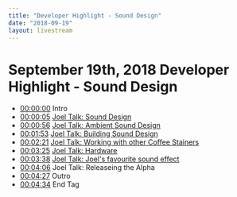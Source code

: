 ```yaml
---
title: "Developer Highlight - Sound Design"
date: "2018-09-19"
layout: livestream
---
```

# September 19th, 2018 Developer Highlight - Sound Design
* [00:00:00](https://youtu.be/LDbnPHbnba0?t=0) Intro
* [00:00:05](https://youtu.be/LDbnPHbnba0?t=5) [Joel Talk: Sound Design](./transcriptions/yt-LDbnPHbnba0,5.12,56.94.md)
* [00:00:56](https://youtu.be/LDbnPHbnba0?t=56) [Joel Talk: Ambient Sound Design](./transcriptions/yt-LDbnPHbnba0,56.94,113.16.md)
* [00:01:53](https://youtu.be/LDbnPHbnba0?t=113) [Joel Talk: Building Sound Design](./transcriptions/yt-LDbnPHbnba0,113.16,141.24.md)
* [00:02:21](https://youtu.be/LDbnPHbnba0?t=141) [Joel Talk: Working with other Coffee Stainers](./transcriptions/yt-LDbnPHbnba0,141.24,205.2.md)
* [00:03:25](https://youtu.be/LDbnPHbnba0?t=205) [Joel Talk: Hardware](./transcriptions/yt-LDbnPHbnba0,205.2,218.16.md)
* [00:03:38](https://youtu.be/LDbnPHbnba0?t=218) [Joel Talk: Joel's favourite sound effect](./transcriptions/yt-LDbnPHbnba0,218.16,246.62.md)
* [00:04:06](https://youtu.be/LDbnPHbnba0?t=246) Joel Talk: Releaseing the Alpha
* [00:04:27](https://youtu.be/LDbnPHbnba0?t=267) Outro
* [00:04:34](https://youtu.be/LDbnPHbnba0?t=274) End Tag
